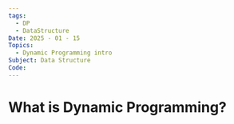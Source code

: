 ```yaml
---
tags:
  - DP
  - DataStructure
Date: 2025 - 01 - 15
Topics:
  - Dynamic Programming intro
Subject: Data Structure
Code:
---
```

# What is Dynamic Programming?
